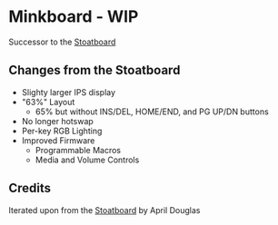 # Minkboard - WIP
Successor to the [Stoatboard](https://github.com/MaprilBear/Stoatboard)

## Changes from the Stoatboard
- Slighty larger IPS display
- "63%" Layout
  - 65% but without INS/DEL, HOME/END, and PG UP/DN buttons
- No longer hotswap
- Per-key RGB Lighting
- Improved Firmware
  - Programmable Macros
  - Media and Volume Controls

## Credits
Iterated upon from the [Stoatboard](https://github.com/MaprilBear/Stoatboard) by April Douglas
